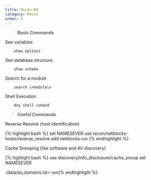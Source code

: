 ```yaml
---
title: Recon-NG 
category: Recon
order: 2
---
```


> **Basic Commands** 

See variables
			
		show options 

See database structure
		
		show schema

Search for a module
		
		search \<module\>

Shell Execution 
		
		Any shell comand

> **Useful Commands**

Reverse Resolve (host identification) 

{% highlight bash %}
set NAMESEVER <DNS Server> use recon/netblocks-hosts/reverse_resolve
add netblocks <network block that you are interested in>
run
{% endhighlight %}

Cache Snooping (like software and AV discovery) 

{% highlight bash %}
use discovery/info_disclosure/cache_snoop
set NAMESEVER <DNS Server> 
<option at AV domain to /opt/recon-ng-<version>/data/av_domains.lst>
run{% endhighlight %}
